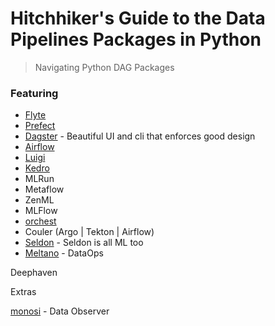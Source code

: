 # Hitchhiker's Guide to the Data Pipelines Packages in Python
> Navigating Python DAG Packages

### Featuring
* [Flyte](https://github.com/flyteorg/flyte)
* [Prefect](https://github.com/PrefectHQ/prefect)
* [Dagster](https://github.com/dagster-io/dagster) - Beautiful UI and cli that enforces good design 
* [Airflow](https://github.com/apache/airflow)
* [Luigi](https://github.com/spotify/luigi)
* [Kedro](https://github.com/kedro-org/kedro)
* MLRun
* Metaflow
* ZenML
* MLFlow 
* [orchest](https://github.com/orchest/orchest)
* Couler (Argo | Tekton | Airflow)
* [Seldon](https://github.com/SeldonIO/seldon-core) - Seldon is all ML too
* [Meltano](https://github.com/meltano/meltano) - DataOps


Deephaven

Extras

[monosi](https://github.com/monosidev/monosi) - Data Observer 

